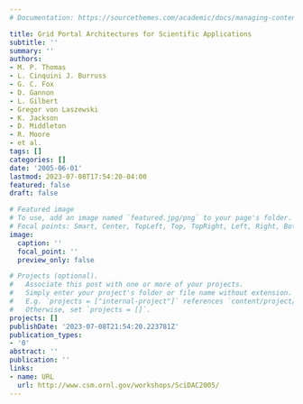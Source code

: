 ```yaml
---
# Documentation: https://sourcethemes.com/academic/docs/managing-content/

title: Grid Portal Architectures for Scientific Applications
subtitle: ''
summary: ''
authors:
- M. P. Thomas
- L. Cinquini J. Burruss
- G. C. Fox
- D. Gannon
- L. Gilbert
- Gregor von Laszewski
- K. Jackson
- D. Middleton
- R. Moore
- et al.
tags: []
categories: []
date: '2005-06-01'
lastmod: 2023-07-08T17:54:20-04:00
featured: false
draft: false

# Featured image
# To use, add an image named `featured.jpg/png` to your page's folder.
# Focal points: Smart, Center, TopLeft, Top, TopRight, Left, Right, BottomLeft, Bottom, BottomRight.
image:
  caption: ''
  focal_point: ''
  preview_only: false

# Projects (optional).
#   Associate this post with one or more of your projects.
#   Simply enter your project's folder or file name without extension.
#   E.g. `projects = ["internal-project"]` references `content/project/deep-learning/index.md`.
#   Otherwise, set `projects = []`.
projects: []
publishDate: '2023-07-08T21:54:20.223781Z'
publication_types:
- '0'
abstract: ''
publication: ''
links:
- name: URL
  url: http://www.csm.ornl.gov/workshops/SciDAC2005/
---
```

